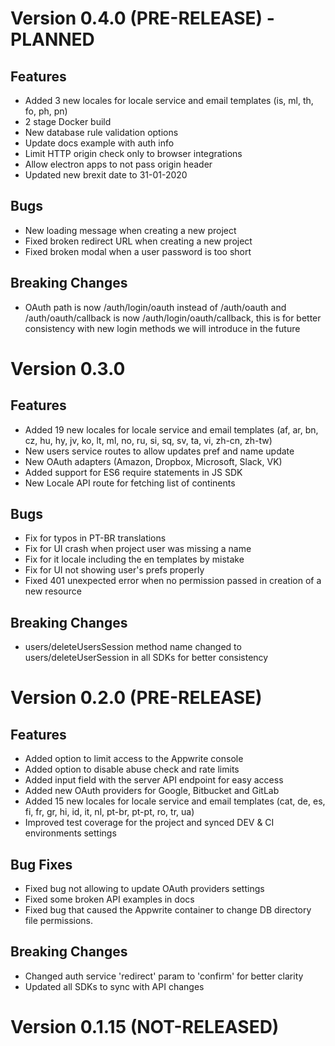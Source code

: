 # Version 0.4.0 (PRE-RELEASE) - PLANNED

## Features

* Added 3 new locales for locale service and email templates (is, ml, th, fo, ph, pn)
* 2 stage Docker build
* New database rule validation options
* Update docs example with auth info
* Limit HTTP origin check only to browser integrations
* Allow electron apps to not pass origin header
* Updated new brexit date to 31-01-2020

## Bugs

* New loading message when creating a new project
* Fixed broken redirect URL when creating a new project
* Fixed broken modal when a user password is too short

## Breaking Changes

* OAuth path is now /auth/login/oauth instead of /auth/oauth and /auth/oauth/callback is now /auth/login/oauth/callback, this is for better consistency with new login methods we will introduce in the future

# Version 0.3.0

## Features

* Added 19 new locales for locale service and email templates (af, ar, bn, cz, hu, hy, jv, ko, lt, ml, no, ru, si, sq, sv, ta, vi, zh-cn, zh-tw)
* New users service routes to allow updates pref and name update
* New OAuth adapters (Amazon, Dropbox, Microsoft, Slack, VK)
* Added support for ES6 require statements in JS SDK
* New Locale API route for fetching list of continents

## Bugs
* Fix for typos in PT-BR translations
* Fix for UI crash when project user was missing a name
* Fix for it locale including the en templates by mistake
* Fix for UI not showing user's prefs properly
* Fixed 401 unexpected error when no permission passed in creation of a new resource

## Breaking Changes

* users/deleteUsersSession method name changed to users/deleteUserSession in all SDKs for better consistency

# Version 0.2.0 (PRE-RELEASE)

## Features

* Added option to limit access to the Appwrite console
* Added option to disable abuse check and rate limits
* Added input field with the server API endpoint for easy access
* Added new OAuth providers for Google, Bitbucket and GitLab
* Added 15 new locales for locale service and email templates (cat, de, es, fi, fr, gr, hi, id, it, nl, pt-br, pt-pt, ro, tr, ua)
* Improved test coverage for the project and synced DEV & CI environments settings

## Bug Fixes

* Fixed bug not allowing to update OAuth providers settings
* Fixed some broken API examples in docs
* Fixed bug that caused the Appwrite container to change DB directory file permissions.

## Breaking Changes

* Changed auth service 'redirect' param to 'confirm' for better clarity
* Updated all SDKs to sync with API changes

# Version 0.1.15 (NOT-RELEASED)
